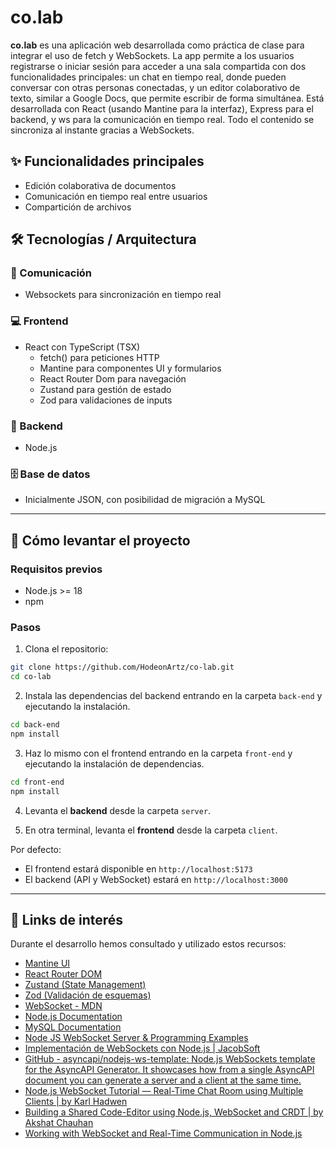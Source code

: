 # co.lab

**co.lab** es una aplicación web desarrollada como práctica de clase para integrar el uso de fetch y WebSockets. La app permite a los usuarios registrarse o iniciar sesión para acceder a una sala compartida con dos funcionalidades principales: un chat en tiempo real, donde pueden conversar con otras personas conectadas, y un editor colaborativo de texto, similar a Google Docs, que permite escribir de forma simultánea. Está desarrollada con React (usando Mantine para la interfaz), Express para el backend, y ws para la comunicación en tiempo real. Todo el contenido se sincroniza al instante gracias a WebSockets.

## ✨ Funcionalidades principales

- Edición colaborativa de documentos
- Comunicación en tiempo real entre usuarios
- Compartición de archivos

## 🛠️ Tecnologías / Arquitectura

### 🔗 Comunicación

- Websockets para sincronización en tiempo real

### 💻 Frontend

- React con TypeScript (TSX)
  - fetch() para peticiones HTTP
  - Mantine para componentes UI y formularios
  - React Router Dom para navegación
  - Zustand para gestión de estado
  - Zod para validaciones de inputs

### 🔧 Backend

- Node.js

### 🗄️ Base de datos

- Inicialmente JSON, con posibilidad de migración a MySQL

---

## 🚀 Cómo levantar el proyecto

### Requisitos previos

- Node.js >= 18
- npm

### Pasos

1. Clona el repositorio: 
```bash
git clone https://github.com/HodeonArtz/co-lab.git
cd co-lab 
```

2. Instala las dependencias del backend entrando en la carpeta `back-end` y ejecutando la instalación.
```bash
cd back-end
npm install
```

3. Haz lo mismo con el frontend entrando en la carpeta `front-end` y ejecutando la instalación de dependencias.
```bash
cd front-end
npm install
```

4. Levanta el **backend** desde la carpeta `server`.

5. En otra terminal, levanta el **frontend** desde la carpeta `client`.

Por defecto:
- El frontend estará disponible en `http://localhost:5173`
- El backend (API y WebSocket) estará en `http://localhost:3000`

---

## 🔗 Links de interés

Durante el desarrollo hemos consultado y utilizado estos recursos:

- [Mantine UI](https://mantine.dev/)
- [React Router DOM](https://reactrouter.com/en/main)
- [Zustand (State Management)](https://zustand-demo.pmnd.rs/)
- [Zod (Validación de esquemas)](https://zod.dev/)
- [WebSocket - MDN](https://developer.mozilla.org/en-US/docs/Web/API/WebSocket)
- [Node.js Documentation](https://nodejs.org/en/docs)
- [MySQL Documentation](https://dev.mysql.com/doc/)
- [Node JS WebSocket Server & Programming Examples ](https://www.pubnub.com/blog/nodejs-websocket-programming-examples/)
- [Implementación de WebSockets con Node.js | JacobSoft ](https://www.jacobsoft.com.mx/en/implementacion-de-websockets-con-node-js/)
- [GitHub - asyncapi/nodejs-ws-template: Node.js WebSockets template for the AsyncAPI Generator. It showcases how from a single AsyncAPI document you can generate a server and a client at the same time. ](https://github.com/asyncapi/nodejs-ws-template)
- [Node.js WebSocket Tutorial — Real-Time Chat Room using Multiple Clients | by Karl Hadwen ](https://karlhadwen.medium.com/node-js-websocket-tutorial-real-time-chat-room-using-multiple-clients-44a8e26a953e)
- [Building a Shared Code-Editor using Node.js, WebSocket and CRDT | by Akshat Chauhan ](https://akormous.medium.com/building-a-shared-code-editor-using-node-js-websocket-and-crdt-e84e870136a1)
- [Working with WebSocket and Real-Time Communication in Node.js](https://dev.to/imsushant12/working-with-websocket-and-real-time-communication-in-nodejs-2ngg)
